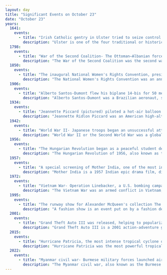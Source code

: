 ```yaml
---
layout: day
title: "Significant Events on October 23"
date: "October 23"
years:
  1641:
    events:
      - title: "Irish Catholic gentry in Ulster tried to seize control of Dublin Castle, the seat of English rule in Ireland, to force concessions to Catholics."
        description: "Ulster is one of the four traditional or historic Irish provinces. It is made up of nine counties- six of these constitute Northern Ireland ; the remaining three are in the Republic of Ireland."
  1798:
    events:
      - title: "War of the Second Coalition- The Ottoman–Albanian forces of Ali Pasha of Janina defeated French troops and captured the town of Preveza at the Battle of Nicopolis."
        description: "The War of the Second Coalition was the second war targeting revolutionary France by many European monarchies, led by Britain, Austria, and Russia and including the Ottoman Empire, Portugal, Naples and various German monarchies. Prussia did not join the coalition, while Spain supported France."
  1850:
    events:
      - title: "The inaugural National Women's Rights Convention, presided over by American activist Paulina Wright Davis (pictured), began in Worcester, Massachusetts."
        description: "The National Women's Rights Convention was an annual series of meetings that increased the visibility of the early women's rights movement in the United States. First held in 1850 in Worcester, Massachusetts, the National Women's Rights Convention combined both female and male leadership and attracted a wide base of support including temperance advocates and abolitionists. Speeches were given on the subjects of equal wages, expanded education and career opportunities, women's property rights, marriage reform, and temperance. Chief among the concerns discussed at the convention was the passage of laws that would give women the right to vote."
  1906:
    events:
      - title: "Alberto Santos-Dumont flew his biplane 14-bis for 50 metres (160 ft) at an altitude of about four metres (13 ft)."
        description: "Alberto Santos-Dumont was a Brazilian aeronaut, sportsman, inventor, and one of the few people to have contributed significantly to the early development of both lighter-than-air and heavier-than-air aircraft. The heir of a wealthy family of coffee producers, he dedicated himself to aeronautical study and experimentation in Paris, where he spent most of his adult life. He designed, built, and flew the first powered airships and won the Deutsch prize in 1901, when he flew around the Eiffel Tower in his airship No. 6, becoming one of the most famous people in the world in the early 20th century."
  1934:
    events:
      - title: "Jeannette Piccard (pictured) piloted a hot-air balloon flight that reached 57,579 feet (17,550 m), becoming the first woman to fly in the stratosphere."
        description: "Jeannette Ridlon Piccard was an American high-altitude balloonist, and in later life an Episcopal priest. She held the women's altitude record for nearly three decades, and according to several contemporaneous accounts was regarded as the first woman in space."
  1942:
    events:
      - title: "World War II- Japanese troops began an unsuccessful attempt to recapture Henderson Field on Guadalcanal in the Solomon Islands from American forces."
        description: "World War II or the Second World War was a global conflict between two coalitions- the Allies and the Axis powers. Nearly all of the world's countries participated, with many nations mobilising all resources in pursuit of total war. Tanks and aircraft played major roles, enabling the strategic bombing of cities and delivery of the first and only nuclear weapons ever used in war. World War II was the deadliest conflict in history, resulting in 70 to 85 million deaths, more than half of which were civilians. Millions died in genocides, including the Holocaust, and by massacres, starvation, and disease. After the Allied victory, Germany, Austria, Japan, and Korea were occupied, and German and Japanese leaders were tried for war crimes."
  1956:
    events:
      - title: "The Hungarian Revolution began as a peaceful student demonstration that attracted thousands while marching through central Budapest to the parliament building."
        description: "The Hungarian Revolution of 1956, also known as the Hungarian Uprising, was an attempted countrywide revolution against the government of the Hungarian People's Republic (1949–1989) and the policies caused by the government's subordination to the Soviet Union (USSR). The uprising lasted 12 days before being crushed by Soviet tanks and troops on 4 November 1956. Thousands were killed or wounded, and nearly a quarter of a million Hungarians fled the country."
  1957:
    events:
      - title: "A special screening of Mother India, one of the most influential Indian films in history, was held for President Rajendra Prasad and Prime Minister Jawaharlal Nehru two days before its release."
        description: "Mother India is a 1957 Indian epic drama film, directed by Mehboob Khan and starring Nargis, Sunil Dutt, Rajendra Kumar and Raaj Kumar. A remake of Khan's earlier film Aurat (1940), it is the story of a poverty-stricken village woman named Radha (Nargis), who in the absence of her husband, struggles to raise her sons and survive against a cunning money-lender amidst many troubles."
  1972:
    events:
      - title: "Vietnam War- Operation Linebacker, a U.S. bombing campaign against North Vietnam in response to its Easter Offensive, ended after five months."
        description: "The Vietnam War was an armed conflict in Vietnam, Laos, and Cambodia fought between North Vietnam and South Vietnam and their allies. North Vietnam was supported by the Soviet Union and China, while South Vietnam was supported by the United States and other anti-communist nations. The conflict was the second of the Indochina Wars and a major proxy war of the Cold War between the Soviet Union and US. Direct US military involvement greatly escalated from 1965 until its withdrawal in 1973. The fighting spilled over into the Laotian and Cambodian Civil Wars, which ended with all three countries becoming communist in 1975."
  1995:
    events:
      - title: "The runway show for Alexander McQueen's collection The Hunger was staged at London's Natural History Museum."
        description: "A fashion show is an event put on by a fashion designer to showcase their upcoming line of clothing and/or accessories during a fashion week. Fashion shows debut every season, particularly the spring/summer and fall/winter seasons. This is where designers seek to promote their new fashions. The four major fashion weeks in the world, collectively known as the 'Big 4', in chronological order of their respective personality of each model fashion weeks, are those held in New York City, London, Milan, and Paris. Berlin fashion week is also of global importance."
  2001:
    events:
      - title: "Grand Theft Auto III was released, helping to popularize open-world and mature-content video games."
        description: "Grand Theft Auto III is a 2001 action-adventure game developed by DMA Design and published by Rockstar Games. It was the first 3D game in the Grand Theft Auto series. Set within the fictional Liberty City, the story follows Claude, a silent protagonist who, after being left for dead by his girlfriend during a robbery, embarks on a quest for revenge leading him to become entangled in a world of crime, drugs, gang warfare, and corruption. The game is played from a third-person perspective and its world is navigated on foot or by vehicle. Its open world design lets players freely roam Liberty City, consisting of three main areas."
  2015:
    events:
      - title: "Hurricane Patricia, the most intense tropical cyclone on record in the Western Hemisphere, peaked with maximum sustained winds of 215 mph (345 km/h) south of Mexico."
        description: "Hurricane Patricia was the most powerful tropical cyclone on record worldwide in terms of maximum sustained winds and the second-most intense on record worldwide in terms of pressure, with a minimum atmospheric pressure of 872 mbar, behind Typhoon Tip's 870 mbar. Originating from a sprawling disturbance near the Gulf of Tehuantepec, south of Mexico, in mid-October 2015, Patricia was first classified a tropical depression on October 20. Initial development was slow, with only modest strengthening within the first day of its classification. The system later became a tropical storm and was named Patricia, the twenty-fourth named storm of the annual hurricane season. Exceptionally favorable environmental conditions fueled explosive intensification on October 22. A well-defined eye developed within an intense central dense overcast and Patricia grew from a tropical storm to a Category 5 hurricane in just 24 hours—a near-record pace. On October 23, the hurricane achieved its record peak intensity with maximum sustained winds of 215 mph (345 km/h). This made it the most intense tropical cyclone on record in the Western Hemisphere and the strongest globally in terms of one-minute maximum sustained winds."
  2022:
    events:
      - title: "Myanmar civil war- Burmese military forces launched airstrikes that killed at least 80 concertgoers in Kachin State."
        description: "The Myanmar civil war, also known as the Burmese civil war, is an ongoing civil war since 2021. It began following Myanmar's long-running insurgencies, which escalated significantly in response to the 2021 coup d'état and the subsequent violent crackdown on anti-coup protests. The exiled National Unity Government and major ethnic armed organisations repudiated the 2008 Constitution and called instead for a democratic federal state. Besides engaging this alliance, the ruling government of the State Administration Council (SAC), also contends with other anti-SAC forces in areas under its control. Hannah Beech of The New York Times observed that the insurgents are apportioned into hundreds of armed groups scattered across the country."
---
```

